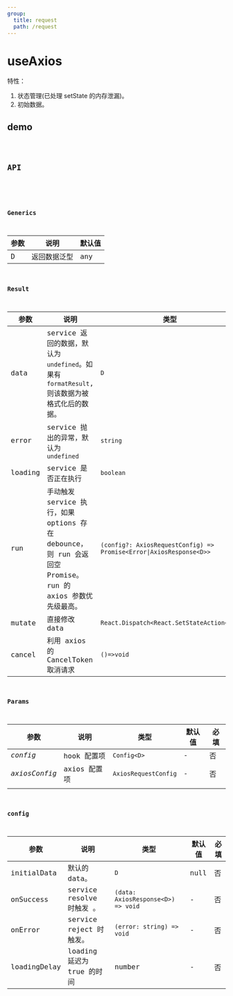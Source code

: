 ```yaml
---
group:
  title: request
  path: /request
---
```


# useAxios

特性：

1. 状态管理(已处理 setState 的内存泄漏)。
2. 初始数据。

## demo

<code src="./Demo/index.tsx"/>

## API

```typescript

```

### Generics

| 参数 | 说明         | 默认值 |
| ---- | ------------ | ------ |
| D    | 返回数据泛型 | any    |

### Result

| 参数    | 说明                                                                                                      | 类型                                                                |
| ------- | --------------------------------------------------------------------------------------------------------- | ------------------------------------------------------------------- |
| data    | service 返回的数据，默认为 `undefined`。如果有 `formatResult`, 则该数据为被格式化后的数据。               | `D`                                                                 |
| error   | service 抛出的异常，默认为 `undefined`                                                                    | `string`                                                            |
| loading | service 是否正在执行                                                                                      | `boolean`                                                           |
| run     | 手动触发 service 执行，如果 options 存在 debounce，则 run 会返回空 Promise。run 的 axios 参数优先级最高。 | `(config?: AxiosRequestConfig) => Promise<Error\|AxiosResponse<D>>` |
| mutate  | 直接修改 data                                                                                             | `React.Dispatch<React.SetStateAction<D>>`                           |
| cancel  | 利用 axios 的 CancelToken 取消请求                                                                        | `()=>void`                                                          |

### Params

| 参数          | 说明         | 类型                 | 默认值 | 必填 |
| ------------- | ------------ | -------------------- | ------ | ---- |
| _config_      | hook 配置项  | `Config<D>`          | -      | 否   |
| _axiosConfig_ | axios 配置项 | `AxiosRequestConfig` | -      | 否   |
|               |              |                      |        |      |

### config

| 参数         | 说明                       | 类型                               | 默认值 | 必填 |
| ------------ | -------------------------- | ---------------------------------- | ------ | ---- |
| initialData  | 默认的 data。              | `D`                                | null   | 否   |
| onSuccess    | service resolve 时触发 。  | `(data: AxiosResponse<D>) => void` | -      | 否   |
| onError      | service reject 时触发。    | `(error: string) => void`          | -      | 否   |
| loadingDelay | loading 延迟为 true 的时间 | number                             | -      | 否   |
